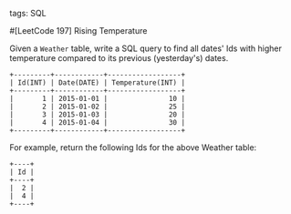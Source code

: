 tags: SQL

#[LeetCode 197] Rising Temperature 

Given a `Weather` table, write a SQL query to find all dates' Ids with higher temperature compared to its previous (yesterday's) dates.

    +---------+------------+------------------+
    | Id(INT) | Date(DATE) | Temperature(INT) |
    +---------+------------+------------------+
    |       1 | 2015-01-01 |               10 |
    |       2 | 2015-01-02 |               25 |
    |       3 | 2015-01-03 |               20 |
    |       4 | 2015-01-04 |               30 |
    +---------+------------+------------------+

For example, return the following Ids for the above Weather table:

    +----+
    | Id |
    +----+
    |  2 |
    |  4 |
    +----+